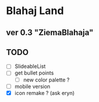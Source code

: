 # Blahaj Land
## ver 0.3 "ZiemaBlahaja"

## TODO
- [ ] SlideableList
- [ ] get bullet points
  - [ ] new color palette ?
- [ ] mobile version
- [x] icon remake ? (ask eryn)